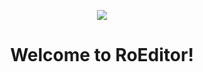 
<p align="center">
    <img src="https://github.com/user-attachments/assets/4a831ae7-89b8-4c96-a195-4e77d4371afa">

</p>
<h1 align="center">Welcome to RoEditor!</h1>

